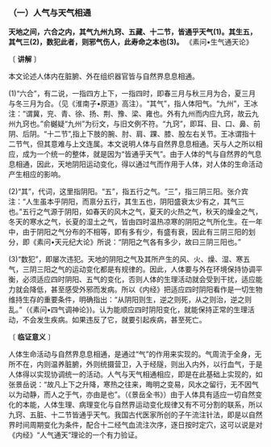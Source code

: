 ### （一）人气与天气相通

**天地之间，六合之内，其气九州九窍、五藏、十二节，皆通乎天气(1)。其生五，其气三(2)，数犯此者，则邪气伤人，此寿命之本也(3)。**
《素问•生气通天论》

〔 **讲解** 〕

本文论述人体内在脏腑、外在组织器官皆与自然界息息相通。

(1)“六合”，有二说，一指四方上下，一指四时，即春三月与秋三月为合，夏三月与冬三月为合。（见《淮南子•原道》高注）。“其气”，指人体阳气。“九州”，王冰注：“谓冀，兖、青、徐、扬、荆、豫、梁、雍也。外有九州而内应九窍，故云九州九窍也。”俞樾疑“九州”为衍文，与旧文例不符。“九窍”，即耳、目、口、鼻、前阴、后阴。“十二节”,指上下肢的腕、肘、肩、踝、膝、股左右关节。王冰谓指十二节气，但其意难与上文连属。本文说明人体与自然界息息相通。天与人之所以相应，成为一个统一的整体，就是因为“皆通乎天气”。由于人体的气与自然界的气息息相通，因此，天地阴阳运动变化，得以通过气而作用于人体，对人体的生命活动产生相应的影响。

(2)“其”，代词，这里指阴阳。“五”，指五行之气。“三”，指三阴三阳。张介宾注：“人生虽本乎阴阳，而禀分五行，其生五也，阴阳盛衰太少有之，其气三也。”五行之气源于阴阳，如春天的风木之气，夏天的火热之气，秋天的燥金之气，冬天的寒水之气，长夏的湿土之气，皆由四时温热凉寒的阴阳之气所化生。在一年中，由于阴阳之气分布的不相等，即有多有少，有盛有衰，因此有三阴三阳的划分，即《素问•天元纪大论》所说：“阴阳之气各有多少，故曰三阴三阳也。”

(3)“数犯”，即屡次违犯。天地的阴阳之气及其所产生的风、火、燥、湿、寒五气，三阴三阳之气的运动变化都是有规律的。因此，人体要与外在环境保持协调平衡，必须适应四时阴阳、五气的变化，否则人体的生理活动就会受到干扰，适应能力就会降低，甚至感受外邪而发病。所以《内经》把适应四时阴阳看作是一切生物维持生存的重要条件，明确指出：“从阴阳则生，逆之则死，从之则治，逆之则乱。”（《素问•四气调神论》)。认为能顺应四时阴阳变化，就能保持正常的生理活动，不会发生疾病。如果违反了它，就要引起疾病，甚至死亡。

〔 **临证意义** 〕

人体生命活动与自然界息息相通，是通过“气”的作用来实现的。气周流于全身，无所不在，内则温养脏腑，外则统摄营卫，入于经隧，则出入内外，以行血气，于是人体得以实现协调统一的活动。人气与天气相通相应，即是在此基础上实现的，如张景岳说：“故凡上下之升降，寒热之往来，晦明之变易，风水之留行，无不因气以为动静，而人之于气，亦由是也”。（《景岳全书》）由于人体具有适应一切自然变化的本能，人体生理、病理变化与自然界运动变化规律又有不可分割的联系，所以九窍、五脏、十二节皆通乎天气。我国古代医家所创的子午流注针法，即是以自然界时间周期变化为条件，配合十二经气血流注次序，逐日按时定穴，这可以说是对《内经》“人气通天”理论的一个有力验证。